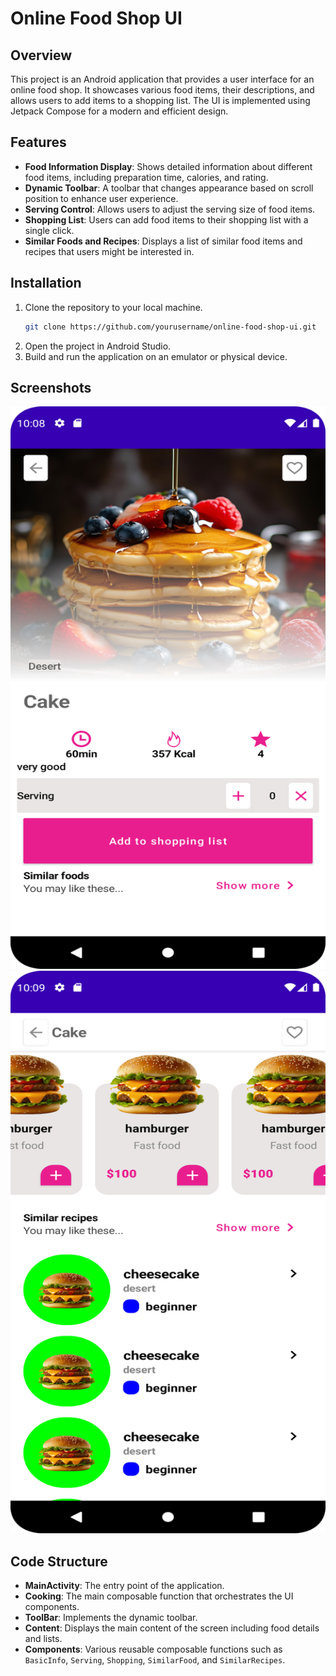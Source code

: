 # Online Food Shop UI

## Overview

This project is an Android application that provides a user interface for an online food shop. It showcases various food items, their descriptions, and allows users to add items to a shopping list. The UI is implemented using Jetpack Compose for a modern and efficient design.

## Features

- **Food Information Display**: Shows detailed information about different food items, including preparation time, calories, and rating.
- **Dynamic Toolbar**: A toolbar that changes appearance based on scroll position to enhance user experience.
- **Serving Control**: Allows users to adjust the serving size of food items.
- **Shopping List**: Users can add food items to their shopping list with a single click.
- **Similar Foods and Recipes**: Displays a list of similar food items and recipes that users might be interested in.

## Installation

1. Clone the repository to your local machine.
   ```bash
   git clone https://github.com/yourusername/online-food-shop-ui.git
   ```
2. Open the project in Android Studio.
3. Build and run the application on an emulator or physical device.


## Screenshots
<img src="main_screen.png" alt="Main Screen" width="600" height="900"/>

<img src="second_screen.png" alt="second Screen" width="600" height="900"/>


## Code Structure

- **MainActivity**: The entry point of the application.
- **Cooking**: The main composable function that orchestrates the UI components.
- **ToolBar**: Implements the dynamic toolbar.
- **Content**: Displays the main content of the screen including food details and lists.
- **Components**: Various reusable composable functions such as `BasicInfo`, `Serving`, `Shopping`, `SimilarFood`, and `SimilarRecipes`.

